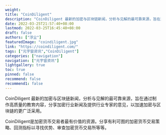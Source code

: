 ```yaml
---
weight: 
title: "CoinDiligent"
description: "CoinDiligent 最新的加密与区块链新闻，分析与见解的最可靠来源，旨在通过制作高质量的教育内容，分享加密行业新闻及提供行业专家的意见，以加速加密与区块链的更广泛采用"
date: 2022-03-25T21:57:40+08:00
lastmod: 2022-03-25T16:45:40+08:00
draft: false
authors: ["浮尘"]
featuredImage: "coindiligent.jpg"
link: "https://coindiligent.com/"
tags: ["元宇宙资讯","CoinDiligent"]
categories: ["navigation"]
navigation: ["元宇宙资讯"]
lightgallery: true
toc: true
pinned: false
recommend: false
recommend1: false
---
```

CoinDiligent 最新的加密与区块链新闻，分析与见解的最可靠来源，旨在通过制作高质量的教育内容，分享加密行业新闻及提供行业专家的意见，以加速加密与区块链的更广泛采用。

CoinDiligent是加密货币交易者最有价值的资源。分享有利可图的加密货币交易策略、回测指标以寻找优势、审查加密货币交易所等等。
